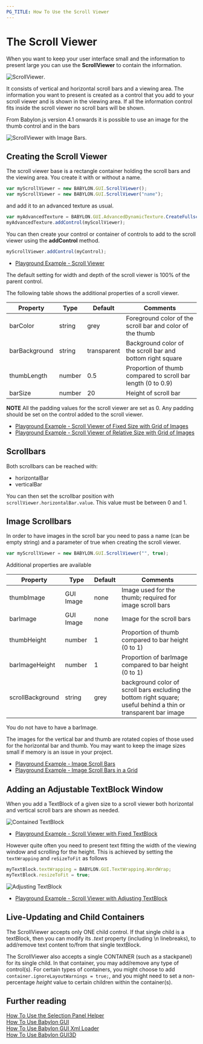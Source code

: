 ```yaml
---
PG_TITLE: How To Use the Scroll Viewer
---
```


# The Scroll Viewer

When you want to keep your user interface small and the information to present large you can use the **ScrollViewer** to contain the information.

![ScrollViewer](/img/gui/scroll1.jpg).

It consists of vertical and horizontal scroll bars and a viewing area. The information you want to present is created as a control that you add to your scroll viewer and is shown in the viewing area. If all the information control fits inside the scroll viewer no scroll bars will be shown.

From Babylon.js version 4.1 onwards it is possible to use an image for the thumb control and in the bars

![ScrollViewer with Image Bars](/img/gui/scroll4.jpg).

## Creating the Scroll Viewer

The scroll viewer base is a rectangle container holding the scroll bars and the viewing area. You create it with or without a name.

```javascript
var myScrollViewer = new BABYLON.GUI.ScrollViewer();
var myScrollViewer = new BABYLON.GUI.ScrollViewer("name");
```
and add it to an advanced texture as usual.

```javascript
var myAdvancedTexture = BABYLON.GUI.AdvancedDynamicTexture.CreateFullscreenUI("UI");
myAdvancedTexture.addControl(myScollViewer);
```
You can then create your control or container of controls to add to the scroll viewer using the **addControl** method.

```javascript
myScrollViewer.addControl(myControl);
```

* [Playground Example - Scroll Viewer](https://www.babylonjs-playground.com/#13CF95#1)

The default setting for width and depth of the scroll viewer is 100% of the parent control.

The following table shows the additional properties of a scroll viewer.

Property|Type|Default|Comments
--------|----|-------|--------
barColor|string|grey|Foreground color of the scroll bar and color of the thumb
barBackground|string|transparent|Background color of the scroll bar and bottom right square
thumbLength|number|0.5|Proportion of thumb compared to scroll bar length (0 to 0.9)
barSize|number|20|Height of scroll bar

**NOTE** All the padding values for the scroll viewer are set as 0. Any padding should be set on the control added to the scroll viewer. 

* [Playground Example - Scroll Viewer of Fixed Size with Grid of Images](https://www.babylonjs-playground.com/#C3RDBS#3)
* [Playground Example - Scroll Viewer of Relative Size with Grid of Images](https://www.babylonjs-playground.com/#C3RDBS#2)

## Scrollbars

Both scrollbars can be reached with:
- horizontalBar
- verticalBar

You can then set the scrollbar position with `scrollViewer.horizontalBar.value`. This value must be between 0 and 1.

## Image Scrollbars

In order to have images in the scroll bar you need to pass a name (can be empty string) and a parameter of true when creating the scroll viewer.

```javascript
var myScrollViewer = new BABYLON.GUI.ScrollViewer("", true);
```
Additional properties are available

Property|Type|Default|Comments
--------|----|-------|--------
thumbImage|GUI Image|none|Image used for the thumb; required for image scroll bars
barImage|GUI Image|none|Image for the scroll bars
thumbHeight|number|1|Proportion of thumb compared to bar height (0 to 1)
barImageHeight|number|1|Proportion of barImage compared to bar height (0 to 1)
scrollBackground|string|grey|background color of scroll bars excluding the bottom right square; useful behind a thin or transparent bar image

You do not have to have a barImage.

The images for the vertical bar and thumb are rotated copies of those used for the horizontal bar and thumb. You may want to keep the image sizes small if memory is an issue in your project.

* [Playground Example - Image Scroll Bars](https://www.babylonjs-playground.com/#4ZC0G4#2)
* [Playground Example - Image Scroll Bars in a Grid](https://www.babylonjs-playground.com/#4ZC0G4#1)

## Adding an Adjustable TextBlock Window

When you add a TextBlock of a given size to a scroll viewer both horizontal and vertical scroll bars are shown as needed. 

![Contained TextBlock](/img/gui/scroll3.jpg)

* [Playground Example - Scroll Viewer with Fixed TextBlock](https://www.babylonjs-playground.com/#FX6KVK#3)

However quite often you need to present text fitting the width of the viewing window and scrolling for the height. This is achieved by setting the `textWrapping` and `reSizeToFit` as follows

```javascript
myTextBlock.textWrapping = BABYLON.GUI.TextWrapping.WordWrap;
myTextBlock.resizeToFit = true;
```

![Adjusting TextBlock](/img/gui/scroll2.jpg)

* [Playground Example - Scroll Viewer with Adjusting TextBlock](https://www.babylonjs-playground.com/#3EF49E#5)

## Live-Updating and Child Containers

The ScrollViewer accepts only ONE child control. If that single child is a textBlock, then you can modify its _.text_ property (including \\n linebreaks), to add/remove text content to/from that single textBlock.

The ScrollViewer also accepts a single CONTAINER (such as a stackpanel) for its single child. In that container, you may add/remove any type of control(s). For certain types of containers, you might choose to add ```container.ignoreLayoutWarnings = true;```, and you might need to set a non-percentage _height_ value to certain children within the container(s).

## Further reading

[How To Use the Selection Panel Helper](/how_to/selector)  
[How To Use Babylon GUI](/how_to/gui)  
[How To Use Babylon GUI Xml Loader](/how_to/XmlLoader)  
[How To Use Babylon GUI3D](/how_to/gui3d)


